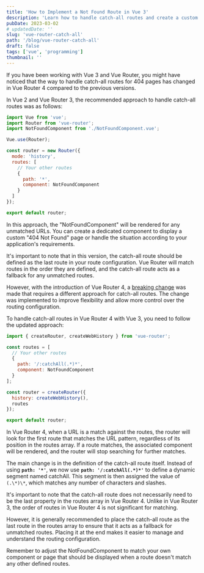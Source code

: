 ```yaml
---
title: 'How to Implement a Not Found Route in Vue 3'
description: 'Learn how to handle catch-all routes and create a custom 404 page in Vue 3 applications using Vue Router 4'
pubDate: 2023-03-02
# updatedDate: ''
slug: 'vue-router-catch-all'
path: '/blog/vue-router-catch-all'
draft: false
tags: ['vue', 'programming']
thumbnail: ''
---
```


If you have been working with Vue 3 and Vue Router, you might have noticed that the way to handle catch-all routes for 404 pages has changed in Vue Router 4 compared to the previous versions.

In Vue 2 and Vue Router 3, the recommended approach to handle catch-all routes was as follows:

```js
import Vue from 'vue';
import Router from 'vue-router';
import NotFoundComponent from './NotFoundComponent.vue';

Vue.use(Router);

const router = new Router({
  mode: 'history',
  routes: [
    // Your other routes
    {
      path: '*',
      component: NotFoundComponent
    }
  ]
});

export default router;
```

In this approach, the "NotFoundComponent" will be rendered for any unmatched URLs. You can create a dedicated component to display a custom "404 Not Found" page or handle the situation according to your application's requirements.

It's important to note that in this version, the catch-all route should be defined as the last route in your route configuration. Vue Router will match routes in the order they are defined, and the catch-all route acts as a fallback for any unmatched routes.

However, with the introduction of Vue Router 4, a [breaking change](https://router.vuejs.org/guide/migration/#removed-star-or-catch-all-routes) was made that requires a different approach for catch-all routes. The change was implemented to improve flexibility and allow more control over the routing configuration.

To handle catch-all routes in Vue Router 4 with Vue 3, you need to follow the updated approach:

```js
import { createRouter, createWebHistory } from 'vue-router';

const routes = [
  // Your other routes
  {
    path: '/:catchAll(.*)*',
    component: NotFoundComponent
  }
];

const router = createRouter({
  history: createWebHistory(),
  routes
});

export default router;

```

In Vue Router 4, when a URL is a match against the routes, the router will look for the first route that matches the URL pattern, regardless of its position in the routes array. If a route matches, the associated component will be rendered, and the router will stop searching for further matches.

The main change is in the definition of the catch-all route itself. Instead of using <code>**path: '*\'**</code>, we now use <code>**path: '/:catchAll(.\*)\*'**</code> to define a dynamic segment named catchAll. This segment is then assigned the value of `(.\*)\*`, which matches any number of characters and slashes.

It's important to note that the catch-all route does not necessarily need to be the last property in the routes array in Vue Router 4. Unlike in Vue Router 3, the order of routes in Vue Router 4 is not significant for matching.

However, it is generally recommended to place the catch-all route as the last route in the routes array to ensure that it acts as a fallback for unmatched routes. Placing it at the end makes it easier to manage and understand the routing configuration.

Remember to adjust the NotFoundComponent to match your own component or page that should be displayed when a route doesn't match any other defined routes.
